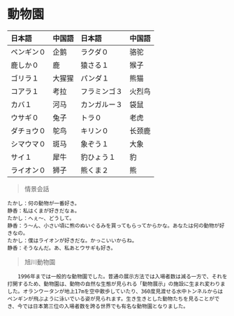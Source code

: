 # 動物園

| 日本語                  | 中国語 | 日本語                    | 中国語 |
| :---------------------- | :----- | :------------------------ | :----- |
| <ruby>ペンギン０</ruby> | 企鹅   | <ruby>ラクダ０</ruby>     | 骆驼   |
| <ruby>鹿しか０</ruby>   | 鹿     | <ruby>猿さる１</ruby>     | 猴子   |
| <ruby>ゴリラ１</ruby>   | 大猩猩 | <ruby>パンダ１</ruby>     | 熊猫   |
| <ruby>コアラ１</ruby>   | 考拉   | <ruby>フラミンゴ３</ruby> | 火烈鸟 |
| <ruby>カバ１</ruby>     | 河马   | <ruby>カンガルー３</ruby> | 袋鼠   |
| <ruby>ウサギ０</ruby>   | 兔子   | <ruby>トラ０</ruby>       | 老虎   |
| <ruby>ダチョウ０</ruby> | 鸵鸟   | <ruby>キリン０</ruby>     | 长颈鹿 |
| <ruby>シマウマ０</ruby> | 斑马   | <ruby>象ぞう１</ruby>     | 大象   |
| <ruby>サイ１</ruby>     | 犀牛   | <ruby>豹ひょう１</ruby>   | 豹     |
| <ruby>ライオン０</ruby> | 狮子   | <ruby>熊くま２</ruby>     | 熊     |

> 情景会話

```text
たかし：何の動物が一番好き。
静香：私はくまが好きだなぁ。
たかし：へぇ〜、どうして。
静香：う〜ん、小さい頃に熊のぬいぐるみを買ってもらってからかな。あなたは何の動物が好きなの。
たかし：僕はライオンが好きだな。かっこいいからね。
静香：そうなんだ。あ、私あとウサギも好き。
```

> 旭川動物園

```text
　　1996年までは一般的な動物園でした。普通の展示方法では入場者数は減る一方で、それを打開するため、動物園は、動物の自然な生態が見られる「動物展示」の施設に生まれ変わりました。オランウータンが地上17mを空中散歩していたり、360度見渡せる水中トンネルからはペンギンが飛ぶように泳いでいる姿が見られます。生き生きとした動物たちを見ることができ、今では日本第三位の入場者数を誇る世界でも有名な動物園となりました。
```
